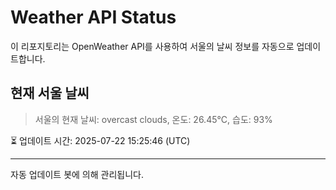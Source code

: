 
# Weather API Status

이 리포지토리는 OpenWeather API를 사용하여 서울의 날씨 정보를 자동으로 업데이트합니다.

## 현재 서울 날씨
> 서울의 현재 날씨: overcast clouds, 온도: 26.45°C, 습도: 93%

⏳ 업데이트 시간: 2025-07-22 15:25:46 (UTC)

---
자동 업데이트 봇에 의해 관리됩니다.

